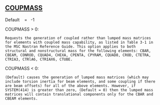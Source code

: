 ## [COUPMASS](https://help.hexagonmi.com/bundle/MSC_Nastran_2022.4/page/Nastran_Combined_Book/qrg/parameters/TOC.COUPMASS.xhtml)

Default    =    -1

COUPMASS > 0:

    Requests the generation of coupled rather than lumped mass matrices for elements with coupled mass capability, as listed in Table 3-1 in the MSC Nastran Reference Guide. This option applies to both structural and nonstructural mass for the following elements: CBAR, CBEAM, CONROD, CQUAD4, CHEXA, CPENTA, CPYRAM, CQUAD8, CROD, CTETRA, CTRIA3, CTRlA6, CTRIAX6, CTUBE.

COUPMASS < 0:

    (Default) causes the generation of lumped mass matrices (which may include torsion inertia for beam elements, and some coupling if there are beam offsets) for all of the above elements. However, if SYSTEM(414) is greater than zero, (Default = 0) then the lumped mass matrices will contain translational components only for the CBAR and CBEAM elements.
